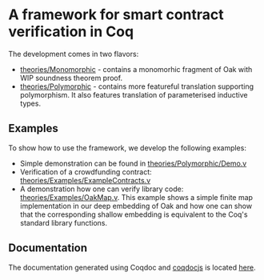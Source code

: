 # A framework for smart contract verification in Coq

The development comes in two flavors:

* [theories/Monomorphic](theories/Monomorphic) - contains a monomorhic fragment of Oak with WIP soundness theorem proof.
* [theories/Polymorphic](theories/Polymorphic) - contains more featureful translation supporting polymorphism. It also features translation of parameterised inductive types.

## Examples

To show how to use the framework, we develop the following examples:

* Simple demonstration can be found in [theories/Polymorphic/Demo.v](theories/Polymorphic/Demo.v)
* Verification of a crowdfunding contract: [theories/Examples/ExampleContracts.v](theories/Examples/ExampleContracts.v)
* A demonstration how one can verify library code: [theories/Examples/OakMap.v](theories/Examples/OakMap.v). This example shows a simple finite map implementation in our deep embedding of Oak and how one can show that the corresponding shallow embedding is equivalent to the Coq's standard library functions.

## Documentation

The documentation generated using Coqdoc and [coqdocjs](https://github.com/tebbi/coqdocjs) is located [here](https://annenkov.github.io/docs/toc.html).
